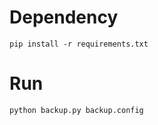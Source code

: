 # Dependency
```
pip install -r requirements.txt
```

# Run
```
python backup.py backup.config 
```
